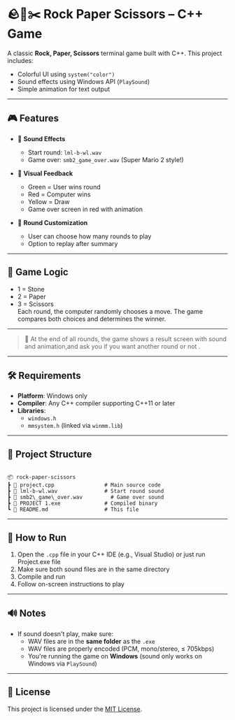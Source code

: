 
# 🪨📄✂️ Rock Paper Scissors – C++ Game

A classic **Rock, Paper, Scissors** terminal game built with C++. This project includes:
- Colorful UI using `system("color")`
- Sound effects using Windows API (`PlaySound`)
- Simple animation for text output

---

## 🎮 Features

- 🎵 **Sound Effects**  
  - Start round: `lml-b-wl.wav`  
  - Game over: `smb2_game_over.wav` (Super Mario 2 style!)

- 🎨 **Visual Feedback**  
  - Green = User wins round  
  - Red = Computer wins  
  - Yellow = Draw  
  - Game over screen in red with animation

- 🔢 **Round Customization**  
  - User can choose how many rounds to play  
  - Option to replay after summary

---

## 🧠 Game Logic

- 1 = Stone  
- 2 = Paper  
- 3 = Scissors  
Each round, the computer randomly chooses a move. The game compares both choices and determines the winner.

---

> 🎉 At the end of all rounds, the game shows a result screen with sound and animation,and ask you if you want another round or not .

---

## 🛠️ Requirements

- **Platform**: Windows only  
- **Compiler**: Any C++ compiler supporting C++11 or later  
- **Libraries**:  
  - `windows.h`  
  - `mmsystem.h` (linked via `winmm.lib`)

---

## 📂 Project Structure

```

📦 rock-paper-scissors
┣ 📄 project.cpp                # Main source code
┣ 📄 lml-b-wl.wav               # Start round sound
┣ 📄 smb2\_game\_over.wav         # Game over sound
┣ 📄 PROJECT 1.exe              # Compiled binary
┗ 📄 README.md                  # This file

```

---

## 🧾 How to Run

1. Open the `.cpp` file in your C++ IDE (e.g., Visual Studio) or just run Project.exe file
2. Make sure both sound files are in the same directory
3. Compile and run
4. Follow on-screen instructions to play

---

## 🔊 Notes

- If sound doesn't play, make sure:
  - WAV files are in the **same folder** as the `.exe`
  - WAV files are properly encoded (PCM, mono/stereo, ≤ 705kbps)
  - You're running the game on **Windows** (sound only works on Windows via `PlaySound`)

---

## 📜 License

This project is licensed under the [MIT License](LICENSE).








